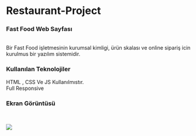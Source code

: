 ﻿<h1> Restaurant-Project </h1>
<h3> Fast Food Web Sayfası </h3> <br>
Bir Fast Food işletmesinin kurumsal kimligi, ürün skalası ve online sipariş icin kurulmus bir yazılım sistemidir.<br>

<h3>Kullanılan Teknolojiler</h3>
HTML , CSS Ve JS Kullanılmıstır. <br>
Full Responsive<br>

<h3> Ekran Görüntüsü </h3> </br>

![](screen.gif)
